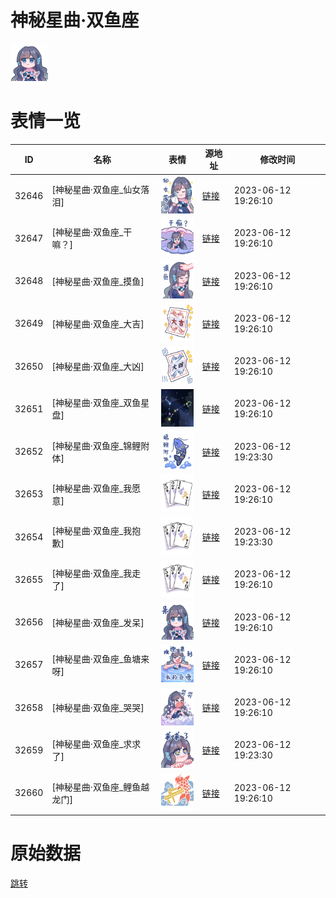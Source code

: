 # 神秘星曲·双鱼座

<img src="./cover.png" height="60" alt="cover" />

# 表情一览

|ID|名称|表情|源地址|修改时间|
|----|----|----|----|----|
|32646|[神秘星曲·双鱼座_仙女落泪]|<img src="./pic/032646_%5B神秘星曲·双鱼座_仙女落泪%5D.png" height="60" alt="仙女落泪"/>|[链接](https://i0.hdslb.com/bfs/garb/641c2dd30f09b935cb6aef39a76b9509e9026bdf.png)|2023-06-12 19:26:10|
|32647|[神秘星曲·双鱼座_干嘛？]|<img src="./pic/032647_%5B神秘星曲·双鱼座_干嘛？%5D.png" height="60" alt="干嘛？"/>|[链接](https://i0.hdslb.com/bfs/garb/b981c2f71296737533c7db835fc5e4dfe5677920.png)|2023-06-12 19:26:10|
|32648|[神秘星曲·双鱼座_摸鱼]|<img src="./pic/032648_%5B神秘星曲·双鱼座_摸鱼%5D.png" height="60" alt="摸鱼"/>|[链接](https://i0.hdslb.com/bfs/garb/1156e222c3cf7c3a7997eecd0211af94d22d4ba2.png)|2023-06-12 19:26:10|
|32649|[神秘星曲·双鱼座_大吉]|<img src="./pic/032649_%5B神秘星曲·双鱼座_大吉%5D.png" height="60" alt="大吉"/>|[链接](https://i0.hdslb.com/bfs/garb/cf0f34d2b8d6a1de71af132178833c751cae9689.png)|2023-06-12 19:26:10|
|32650|[神秘星曲·双鱼座_大凶]|<img src="./pic/032650_%5B神秘星曲·双鱼座_大凶%5D.png" height="60" alt="大凶"/>|[链接](https://i0.hdslb.com/bfs/garb/10919b60213f4d1da8b55c198046ab561a273975.png)|2023-06-12 19:26:10|
|32651|[神秘星曲·双鱼座_双鱼星盘]|<img src="./pic/032651_%5B神秘星曲·双鱼座_双鱼星盘%5D.png" height="60" alt="双鱼星盘"/>|[链接](https://i0.hdslb.com/bfs/garb/b1d95d7a6c5285d1d9745adabebbee1591bf2fe3.png)|2023-06-12 19:26:10|
|32652|[神秘星曲·双鱼座_锦鲤附体]|<img src="./pic/032652_%5B神秘星曲·双鱼座_锦鲤附体%5D.png" height="60" alt="锦鲤附体"/>|[链接](https://i0.hdslb.com/bfs/garb/cc57ffe79049383d946ad3b026a9ee8390bda5f7.png)|2023-06-12 19:23:30|
|32653|[神秘星曲·双鱼座_我愿意]|<img src="./pic/032653_%5B神秘星曲·双鱼座_我愿意%5D.png" height="60" alt="我愿意"/>|[链接](https://i0.hdslb.com/bfs/garb/9dcc41a2726cd81c6b59f220fcba32add9625417.png)|2023-06-12 19:26:10|
|32654|[神秘星曲·双鱼座_我抱歉]|<img src="./pic/032654_%5B神秘星曲·双鱼座_我抱歉%5D.png" height="60" alt="我抱歉"/>|[链接](https://i0.hdslb.com/bfs/garb/69e034834c31f087d587b289b90bddb5e99d6d6f.png)|2023-06-12 19:23:30|
|32655|[神秘星曲·双鱼座_我走了]|<img src="./pic/032655_%5B神秘星曲·双鱼座_我走了%5D.png" height="60" alt="我走了"/>|[链接](https://i0.hdslb.com/bfs/garb/8d3341e5fd30c2eb9f3dd7f23df019acd599dbbf.png)|2023-06-12 19:26:10|
|32656|[神秘星曲·双鱼座_发呆]|<img src="./pic/032656_%5B神秘星曲·双鱼座_发呆%5D.png" height="60" alt="发呆"/>|[链接](https://i0.hdslb.com/bfs/garb/6cfbfd0e115974f0af164d354f5c6f452d2b88c7.png)|2023-06-12 19:26:10|
|32657|[神秘星曲·双鱼座_鱼塘来呀]|<img src="./pic/032657_%5B神秘星曲·双鱼座_鱼塘来呀%5D.png" height="60" alt="鱼塘来呀"/>|[链接](https://i0.hdslb.com/bfs/garb/b6636c92a2ece21c610ef98331e983d6e78d3046.png)|2023-06-12 19:26:10|
|32658|[神秘星曲·双鱼座_哭哭]|<img src="./pic/032658_%5B神秘星曲·双鱼座_哭哭%5D.png" height="60" alt="哭哭"/>|[链接](https://i0.hdslb.com/bfs/garb/52a21b86bfb9b1607ae9c0fafe1b7d26a51ca559.png)|2023-06-12 19:26:10|
|32659|[神秘星曲·双鱼座_求求了]|<img src="./pic/032659_%5B神秘星曲·双鱼座_求求了%5D.png" height="60" alt="求求了"/>|[链接](https://i0.hdslb.com/bfs/garb/efa1a12efd7f0ae162384c56f7f167dc845079be.png)|2023-06-12 19:23:30|
|32660|[神秘星曲·双鱼座_鲤鱼越龙门]|<img src="./pic/032660_%5B神秘星曲·双鱼座_鲤鱼越龙门%5D.png" height="60" alt="鲤鱼越龙门"/>|[链接](https://i0.hdslb.com/bfs/garb/e8a4c17dbe14ecc81a2f4fc91ecf5c11ffef5e0e.png)|2023-06-12 19:26:10|

# 原始数据

[跳转](./raw.json)

